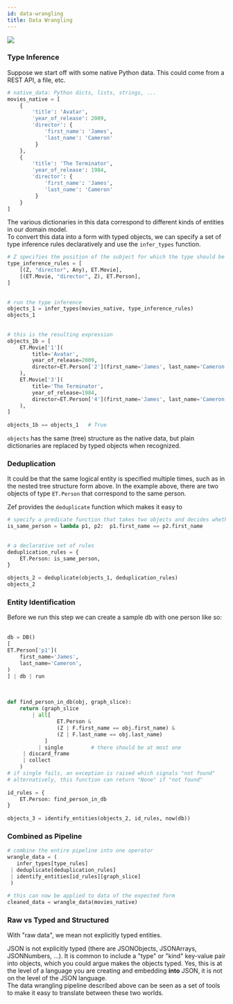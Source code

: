 ```yaml
---
id: data-wrangling
title: Data Wrangling
---
```


  
![](24674492f6f4fe3edf90c60dcf5021e0a4be69db3fc8417f5b13f7823bc80fc1.png)  
  
    
### Type Inference    
Suppose we start off with some native Python data. This could come from a REST API, a file, etc.     
```python    
# native_data: Python dicts, lists, strings, ...    
movies_native = [    
    {    
        'title': 'Avatar',    
        'year_of_release': 2009,    
        'director': {    
            'first_name': 'James',    
            'last_name': 'Cameron'    
         }    
    },    
    {    
        'title': 'The Terminator',    
        'year_of_release': 1984,    
        'director': {    
            'first_name': 'James',    
            'last_name': 'Cameron'    
         }    
    }    
]    
```    
    
The various dictionaries in this data correspond to different kinds of entities in our domain model.    
To convert this data into a form with typed objects, we can specify a set of type inference rules declaratively and use the `infer_types` function.    
    
```python    
# Z specifies the position of the subject for which the type should be inferref    
type_inference_rules = [    
    [(Z, "director", Any), ET.Movie],    
    [(ET.Movie, "director", Z), ET.Person],    
]    
    
    
# run the type inference    
objects_1 = infer_types(movies_native, type_inference_rules)    
objects_1  
    
    
# this is the resulting expression    
objects_1b = [    
    ET.Movie['1'](    
        title='Avatar',    
        year_of_release=2009,    
        director=ET.Person['2'](first_name='James', last_name='Cameron'),    
    ),    
    ET.Movie['3'](    
        title='The Terminator',    
        year_of_release=1984,    
        director=ET.Person['4'](first_name='James', last_name='Cameron'),    
    ),    
]     
  
objects_1b == objects_1   # True    
```    
`objects` has the same (tree) structure as the native data, but plain dictionaries are replaced by typed objects when recognized.    
    
    
    
### Deduplication    
It could be that the same logical entity is specified multiple times, such as in the nested tree structure form above. In the example above, there are two objects of type `ET.Person` that correspond to the same person.     
    
Zef provides the `deduplicate` function which makes it easy to     
```python    
# specify a predicate function that takes two objects and decides whether they are the same logical entity    
is_same_person = lambda p1, p2:  p1.first_name == p2.first_name    
    
    
# a declarative set of rules    
deduplication_rules = {    
    ET.Person: is_same_person,    
}    
    
objects_2 = deduplicate(objects_1, deduplication_rules)   
objects_2  
```    
    
    
    
### Entity Identification    
Before we run this step we can create a sample db with one person like so:  
​  
```python    
db = DB()  
[  
ET.Person['p1'](  
    first_name='James',  
    last_name='Cameron',  
)  
] | db | run  
```    
​  
```python    
def find_person_in_db(obj, graph_slice):    
    return (graph_slice    
        | all[    
                ET.Person &    
                (Z | F.first_name == obj.first_name) &    
                (Z | F.last_name == obj.last_name)    
            ]     
          | single         # there should be at most one    
     | discard_frame    
     | collect  
    )                
# if single fails, an exception is raised which signals "not found"    
# alternatively, this function can return "None" if "not found"   
    
id_rules = {    
    ET.Person: find_person_in_db    
}    
    
objects_3 = identify_entities(objects_2, id_rules, now(db))    
```    
    
    
    
### Combined as Pipeline    
```python    
# combine the entire pipeline into one operator    
wrangle_data = (    
   infer_types[type_rules]    
 | deduplicate[deduplication_rules]    
 | identify_entities[id_rules][graph_slice]    
 )    
    
# this can now be applied to data of the expected form    
cleaned_data = wrangle_data(movies_native)    
```    
    
    
### Raw vs Typed and Structured    
With "raw data", we mean not explicitly typed entities.     
    
JSON is not explicitly typed (there are JSONObjects, JSONArrays, JSONNumbers, ...). It is common to include a "type" or "kind" key-value pair into objects, which you could argue makes the objects typed. Yes, this is at the level of a language you are creating and embedding **into** JSON, it is not on the level of the JSON language.    
The data wrangling pipeline described above can be seen as a set of tools to make it easy to translate between these two worlds.    
